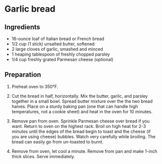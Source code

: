 Garlic bread
============


Ingredients
-----------

* 16-ounce loaf of Italian bread or French bread
* 1/2 cup (1 stick) unsalted butter, softened
* 2 large cloves of garlic, smashed and minced
* 1 heaping tablespoon of freshly chopped parsley
* 1/4 cup freshly grated Parmesan cheese (optional)


Preparation
-----------

1. Preheat oven to 350°F.

2. Cut the bread in half, horizontally. Mix the butter, garlic, and parsley together in a small bowl. Spread butter mixture over the the two bread halves. Place on a sturdy baking pan (one that can handle high temperatures, not a cookie sheet) and heat in the oven for 10 minutes.

3. Remove pan from oven. Sprinkle Parmesan cheese over bread if you want. Return to oven on the highest rack. Broil on high heat for 2-3 minutes until the edges of the bread begin to toast and the cheese (if you are using cheese) bubbles. Watch very carefully while broiling. The bread can easily go from un-toasted to burnt.

4. Remove from oven, let cool a minute. Remove from pan and make 1-inch thick slices. Serve immediately.